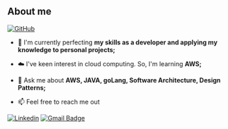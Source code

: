 ## About me

[![GitHub](https://img.shields.io/github/followers/iuricode?label=follow&style=social)](https://github.com/nandadomenicali)


- 🚀 I'm currently perfecting **my skills as a developer and applying my knowledge to personal projects;**

- ☁️ I've keen interest in cloud computing. So, I'm learning **AWS;**

- 💬 Ask me about **AWS, JAVA, goLang, Software Architecture, Design Patterns;**

- 📫 Feel free to reach me out 

[![Linkedin](https://img.shields.io/badge/-username-blue?style=flat-square&logo=Linkedin&logoColor=white&link=https://www.linkedin.com/in/fernanda-cardoso-domenicali-83a225158/)](https://www.linkedin.com/in/fernanda-cardoso-domenicali-83a225158/)
[![Gmail Badge](https://img.shields.io/badge/-domecoderdeveloper@email.com-006bed?style=flat-square&logo=Gmail&logoColor=white&link=mailto:domecoderdeveloper@gmail.com)](mailto:domecoderdeveloper@gmail.com)

